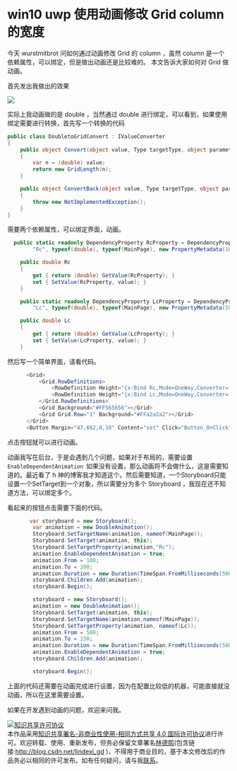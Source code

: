 
# win10 uwp 使用动画修改 Grid column 的宽度

今天 wurstmitbrot 问如何通过动画修改 Grid 的 column ，虽然 column 是一个依赖属性，可以绑定，但是做出动画还是比较难的。
本文告诉大家如何对 Grid 做动画。

<!--more-->


<!-- CreateTime:2018/8/10 19:17:19 -->


首先发出我做出的效果

![](http://cdn.lindexi.site/34fdad35-5dfe-a75b-2b4b-8c5e313038e2%2F2017%25E5%25B9%25B48%25E6%259C%25883%25E6%2597%25A5%2520091908.gif)

实际上我动画做的是 double ，当然通过 double 进行绑定，可以看到，如果使用绑定需要进行转换，首先写一个转换的代码

```csharp
public class DoubletoGridConvert : IValueConverter
{
    public object Convert(object value, Type targetType, object parameter, string language)
    {
        var n = (double) value;
        return new GridLength(n);
    }

    public object ConvertBack(object value, Type targetType, object parameter, string language)
    {
        throw new NotImplementedException();
    }
}
```

需要两个依赖属性，可以绑定界面，动画。

```csharp
  public static readonly DependencyProperty RcProperty = DependencyProperty.Register(
        "Rc", typeof(double), typeof(MainPage), new PropertyMetadata(100d));

    public double Rc
    {
        get { return (double) GetValue(RcProperty); }
        set { SetValue(RcProperty, value); }
    }

    public static readonly DependencyProperty LcProperty = DependencyProperty.Register(
        "Lc", typeof(double), typeof(MainPage), new PropertyMetadata(500d));

    public double Lc
    {
        get { return (double) GetValue(LcProperty); }
        set { SetValue(LcProperty, value); }
    }
```

然后写一个简单界面，请看代码。

```csharp
      <Grid>
          <Grid.RowDefinitions>
              <RowDefinition Height="{x:Bind Rc,Mode=OneWay,Converter={StaticResource double}}"/>
              <RowDefinition Height="{x:Bind Lc,Mode=OneWay,Converter={StaticResource double}}"/>
          </Grid.RowDefinitions>
          <Grid Background="#FF565656"></Grid>
          <Grid Grid.Row="1" Background="#FFa2a2a2"></Grid>
      </Grid>
      <Button Margin="47,662,0,10" Content="set" Click="Button_OnClick"></Button>
```


点击按钮就可以进行动画。

动画我写在后台，于是会遇到几个问题，如果对于布局的，需要设置`EnableDependentAnimation `如果没有设置，那么动画将不会做什么，这是需要知道的。最近看了 h 神的博客我才知道这个。然后需要知道，一个Storyboard只能设置一个SetTarget到一个对象，所以需要分为多个 Storyboard ，我现在还不知道方法，可以绑定多个。

看起来的按钮点击需要下面的代码。

```csharp
       var storyboard = new Storyboard();
        var animation = new DoubleAnimation();
        Storyboard.SetTargetName(animation, nameof(MainPage));
        Storyboard.SetTarget(animation, this);
        Storyboard.SetTargetProperty(animation,"Rc");
        animation.EnableDependentAnimation = true;
        animation.From = 100;
        animation.To = 200;
        animation.Duration = new Duration(TimeSpan.FromMilliseconds(500));
        storyboard.Children.Add(animation);
        storyboard.Begin();

        storyboard = new Storyboard();
        animation = new DoubleAnimation();
        Storyboard.SetTarget(animation, this);
        Storyboard.SetTargetName(animation,nameof(MainPage));
        Storyboard.SetTargetProperty(animation, nameof(Lc));
        animation.From = 500;
        animation.To = 150;
        animation.Duration = new Duration(TimeSpan.FromMilliseconds(500));
        animation.EnableDependentAnimation = true;
        storyboard.Children.Add(animation);

        storyboard.Begin();
```

上面的代码还需要在动画完成进行设置，因为在配置比较低的机器，可能直接就没动画，所以在这里需要设置。

如果在开发遇到动画的问题，欢迎来问我。





<a rel="license" href="http://creativecommons.org/licenses/by-nc-sa/4.0/"><img alt="知识共享许可协议" style="border-width:0" src="https://licensebuttons.net/l/by-nc-sa/4.0/88x31.png" /></a><br />本作品采用<a rel="license" href="http://creativecommons.org/licenses/by-nc-sa/4.0/">知识共享署名-非商业性使用-相同方式共享 4.0 国际许可协议</a>进行许可。欢迎转载、使用、重新发布，但务必保留文章署名[林德熙](http://blog.csdn.net/lindexi_gd)(包含链接:http://blog.csdn.net/lindexi_gd )，不得用于商业目的，基于本文修改后的作品务必以相同的许可发布。如有任何疑问，请与我[联系](mailto:lindexi_gd@163.com)。